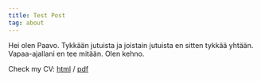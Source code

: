 ```yaml
---
title: Test Post
tag: about
---
```


Hei olen Paavo. Tykkään jutuista ja joistain jutuista en sitten tykkää yhtään. Vapaa-ajallani en tee mitään. Olen kehno.

Check my CV: [html](./cv) / [pdf](cv.pdf)